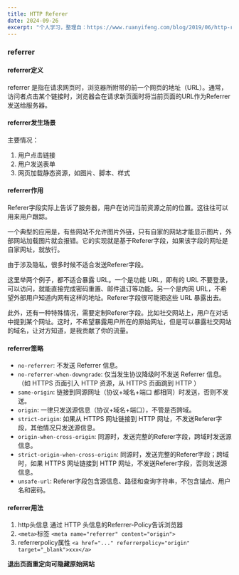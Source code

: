 ```yaml
---
title: HTTP Referer
date: 2024-09-26
excerpt: "个人学习，整理自：https://www.ruanyifeng.com/blog/2019/06/http-referer.html "
---
```


### referrer

#### referrer定义

referrer 是指在请求网页时，浏览器所附带的前一个网页的地址（URL）。通常，访问者点击某个链接时，浏览器会在请求新页面时将当前页面的URL作为Referrer发送给服务器。

#### referrer发生场景

主要情况：
1. 用户点击链接
2. 用户发送表单
3. 网页加载静态资源，如图片、脚本、样式
   
#### referrer作用
Referer字段实际上告诉了服务器，用户在访问当前资源之前的位置。这往往可以用来用户跟踪。

一个典型的应用是，有些网站不允许图片外链，只有自家的网站才能显示图片，外部网站加载图片就会报错。它的实现就是基于Referer字段，如果该字段的网址是自家网址，就放行。

由于涉及隐私，很多时候不适合发送Referer字段。

这里举两个例子，都不适合暴露 URL。一个是功能 URL，即有的 URL 不要登录，可以访问，就能直接完成密码重置、邮件退订等功能。另一个是内网 URL，不希望外部用户知道内网有这样的地址。Referer字段很可能把这些 URL 暴露出去。

此外，还有一种特殊情况，需要定制Referer字段。比如社交网站上，用户在对话中提到某个网址。这时，不希望暴露用户所在的原始网址，但是可以暴露社交网站的域名，让对方知道，是我贡献了你的流量。

#### referrer策略

- `no-referrer`: 不发送 Referrer 信息。
- `no-referrer-when-downgrade`: 仅当发生协议降级时不发送 Referrer 信息。（如 HTTPS 页面引入 HTTP 资源，从 HTTPS 页面跳到 HTTP ）
- `same-origin`: 链接到同源网址（协议+域名+端口 都相同）时发送，否则不发送。
- `origin`: 一律只发送源信息（协议+域名+端口），不管是否跨域。
- `strict-origin`: 如果从 HTTPS 网址链接到 HTTP 网址，不发送Referer字段，其他情况只发送源信息。
- `origin-when-cross-origin`: 同源时，发送完整的Referer字段，跨域时发送源信息。
- `strict-origin-when-cross-origin`: 同源时，发送完整的Referer字段；跨域时，如果 HTTPS 网址链接到 HTTP 网址，不发送Referer字段，否则发送源信息。
- `unsafe-url`: Referer字段包含源信息、路径和查询字符串，不包含锚点、用户名和密码。

#### referrer用法

1. http头信息
通过 HTTP 头信息的Referrer-Policy告诉浏览器
2. `<meta>`标签
`<meta name="referrer" content="origin">`
3. referrerpolicy属性
`<a href="..." referrerpolicy="origin" target="_blank">xxx</a>`

**退出页面重定向可隐藏原始网站**